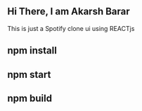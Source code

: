 ## Hi There, I am Akarsh Barar

This is just a Spotify clone ui using REACTjs

## npm install
## npm start
## npm build
